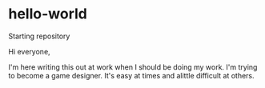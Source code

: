 # hello-world
Starting repository

Hi everyone,

I'm here writing this out at work when I should be doing my work.
I'm trying to become a game designer. It's easy at times and alittle difficult at others.
